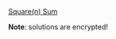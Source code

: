 [Square(n) Sum](https://www.codewars.com/kata/square-n-sum/riscv)

**Note**: solutions are encrypted!
